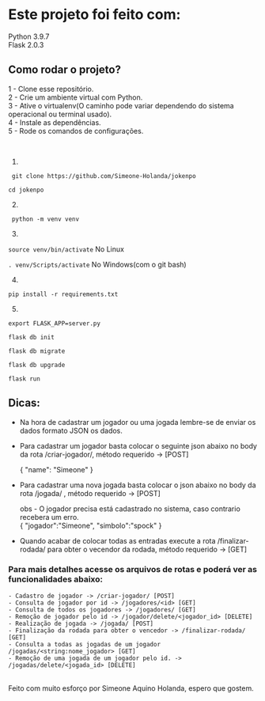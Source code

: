 # Este projeto foi feito com:
Python 3.9.7 <br>
Flask 2.0.3

## Como rodar o projeto?

1 - Clone esse repositório. <br>
2 - Crie um ambiente virtual com Python.<br>
3 - Ative o virtualenv(O caminho pode variar dependendo do sistema operacional ou terminal usado).<br>
4 - Instale as dependências.<br>
5 - Rode os comandos de configurações.<br>

<br>

1)
``` git clone https://github.com/Simeone-Holanda/jokenpo``` 

``` cd jokenpo ```

2)
``` python -m venv venv```

3)
``` source venv/bin/activate ``` No Linux

``` . venv/Scripts/activate ``` No Windows(com o git bash)

4)
``` pip install -r requirements.txt ```

5)

``` export FLASK_APP=server.py ```

``` flask db init ```

``` flask db migrate ```

``` flask db upgrade ```

``` flask run ```


## Dicas: 
- Na hora de cadastrar um jogador ou uma jogada lembre-se de enviar os dados formato JSON os dados.

- Para cadastrar um jogador basta colocar o seguinte json abaixo no body da rota /criar-jogador/, método requerido -> [POST]

    {
        "name": "Simeone"
    }

- Para cadastrar uma nova jogada basta colocar o json abaixo no body da rota /jogada/ , método requerido -> [POST]

    obs - O jogador precisa está cadastrado no sistema, caso contrario recebera um erro. <br>
{
    "jogador":"Simeone",
    "simbolo":"spock"
}

- Quando acabar de colocar todas as entradas execute a rota /finalizar-rodada/ para obter o vecendor da rodada, método requerido -> [GET]

### Para mais detalhes acesse os arquivos de rotas e poderá ver as funcionalidades abaixo: 
    - Cadastro de jogador -> /criar-jogador/ [POST]
    - Consulta de jogador por id -> /jogadores/<id> [GET]
    - Consulta de todos os jogadores -> /jogadores/ [GET]
    - Remoção de jogador pelo id -> /jogador/delete/<jogador_id> [DELETE]
    - Realização de jogada -> /jogada/ [POST]
    - Finalização da rodada para obter o vencedor -> /finalizar-rodada/ [GET]
    - Consulta a todas as jogadas de um jogador /jogadas/<string:nome_jogador> [GET]
    - Remoção de uma jogada de um jogador pelo id. -> /jogadas/delete/<jogada_id> [DELETE]




<br>
Feito com muito esforço por Simeone Aquino Holanda, espero que gostem. 
